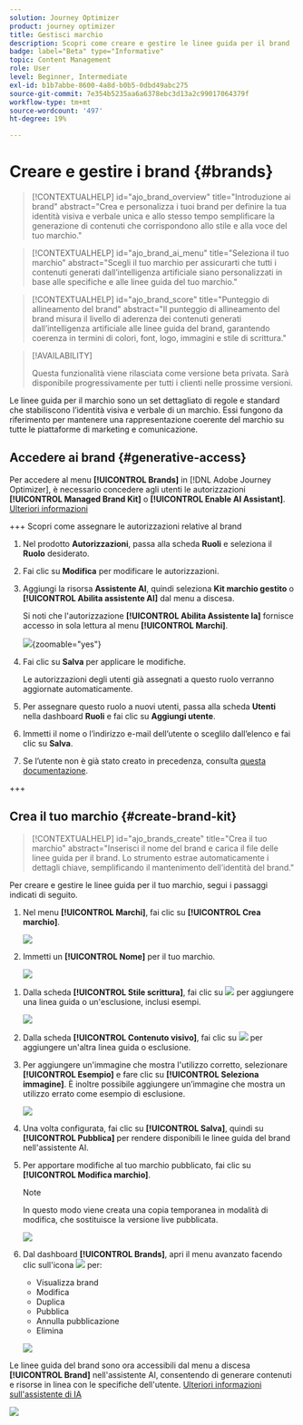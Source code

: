 ```yaml
---
solution: Journey Optimizer
product: journey optimizer
title: Gestisci marchio
description: Scopri come creare e gestire le linee guida per il brand
badge: label="Beta" type="Informative"
topic: Content Management
role: User
level: Beginner, Intermediate
exl-id: b1b7abbe-8600-4a8d-b0b5-0dbd49abc275
source-git-commit: 7e354b5235aa6a6378ebc3d13a2c99017064379f
workflow-type: tm+mt
source-wordcount: '497'
ht-degree: 19%

---
```


# Creare e gestire i brand {#brands}

>[!CONTEXTUALHELP]
>id="ajo_brand_overview"
>title="Introduzione ai brand"
>abstract="Crea e personalizza i tuoi brand per definire la tua identità visiva e verbale unica e allo stesso tempo semplificare la generazione di contenuti che corrispondono allo stile e alla voce del tuo marchio."

>[!CONTEXTUALHELP]
>id="ajo_brand_ai_menu"
>title="Seleziona il tuo marchio"
>abstract="Scegli il tuo marchio per assicurarti che tutti i contenuti generati dall’intelligenza artificiale siano personalizzati in base alle specifiche e alle linee guida del tuo marchio."

>[!CONTEXTUALHELP]
>id="ajo_brand_score"
>title="Punteggio di allineamento del brand"
>abstract="Il punteggio di allineamento del brand misura il livello di aderenza dei contenuti generati dall’intelligenza artificiale alle linee guida del brand, garantendo coerenza in termini di colori, font, logo, immagini e stile di scrittura."


>[!AVAILABILITY]
>
>Questa funzionalità viene rilasciata come versione beta privata. Sarà disponibile progressivamente per tutti i clienti nelle prossime versioni.

Le linee guida per il marchio sono un set dettagliato di regole e standard che stabiliscono l’identità visiva e verbale di un marchio. Essi fungono da riferimento per mantenere una rappresentazione coerente del marchio su tutte le piattaforme di marketing e comunicazione.

<!--Upload feature currently behind feature flag--

In [!DNL Journey Optimizer], you now have the option to manually input and organize your brand details or upload brand guideline documents for automatic information extraction.-->

## Accedere ai brand {#generative-access}

Per accedere al menu **[!UICONTROL Brands]** in [!DNL Adobe Journey Optimizer], è necessario concedere agli utenti le autorizzazioni **[!UICONTROL Managed Brand Kit]** o **[!UICONTROL Enable AI Assistant]**. [Ulteriori informazioni](../administration/permissions.md)

+++  Scopri come assegnare le autorizzazioni relative al brand

1. Nel prodotto **Autorizzazioni**, passa alla scheda **Ruoli** e seleziona il **Ruolo** desiderato.

1. Fai clic su **Modifica** per modificare le autorizzazioni.

1. Aggiungi la risorsa **Assistente AI**, quindi seleziona **Kit marchio gestito** o **[!UICONTROL Abilita assistente AI]** dal menu a discesa.

   Si noti che l&#39;autorizzazione **[!UICONTROL Abilita Assistente Ia]** fornisce accesso in sola lettura al menu **[!UICONTROL Marchi]**.

   ![](assets/brands-permission.png){zoomable="yes"}

1. Fai clic su **Salva** per applicare le modifiche.

   Le autorizzazioni degli utenti già assegnati a questo ruolo verranno aggiornate automaticamente.

1. Per assegnare questo ruolo a nuovi utenti, passa alla scheda **Utenti** nella dashboard **Ruoli** e fai clic su **Aggiungi utente**.

1. Immetti il nome o l’indirizzo e-mail dell’utente o sceglilo dall’elenco e fai clic su **Salva**.

1. Se l’utente non è già stato creato in precedenza, consulta [questa documentazione](https://experienceleague.adobe.com/it/docs/experience-platform/access-control/abac/permissions-ui/users).

+++

## Crea il tuo marchio {#create-brand-kit}

>[!CONTEXTUALHELP]
>id="ajo_brands_create"
>title="Crea il tuo marchio"
>abstract="Inserisci il nome del brand e carica il file delle linee guida per il brand. Lo strumento estrae automaticamente i dettagli chiave, semplificando il mantenimento dell’identità del brand."

Per creare e gestire le linee guida per il tuo marchio, segui i passaggi indicati di seguito.

<!--Upload feature currently behind feature flag--

To create and manage your Brand guideline, you can either enter the details yourself, or upload your brand guidelines document to have the information extracted automatically:-->

1. Nel menu **[!UICONTROL Marchi]**, fai clic su **[!UICONTROL Crea marchio]**.

   ![](assets/brands-1.png)

1. Immetti un **[!UICONTROL Nome]** per il tuo marchio<!--and a **[!UICONTROL Description]** to your brand guideline-->.

   ![](assets/brands-2-temp.png)

<!--Upload feature currently behind feature flag so hidden from doc - should be available again by EOM (Feb)--

1. Drag and drop or select your file to upload your brand guidelines and extract automatically relevant brand information. Click **[!UICONTROL Create brand]**.

    The information extraction process now begins. Note that it may take several minutes to complete.

    ![](assets/brands-2.png)

1. Your Content and visual creation standards are now automatically populated. Browse through the different tabs to adapt the information as needed.

-->

1. Dalla scheda **[!UICONTROL Stile scrittura]**, fai clic su ![](assets/do-not-localize/Smock_Add_18_N.svg) per aggiungere una linea guida o un&#39;esclusione, inclusi esempi.

   ![](assets/brands-3.png)

1. Dalla scheda **[!UICONTROL Contenuto visivo]**, fai clic su ![](assets/do-not-localize/Smock_Add_18_N.svg) per aggiungere un&#39;altra linea guida o esclusione.

1. Per aggiungere un&#39;immagine che mostra l&#39;utilizzo corretto, selezionare **[!UICONTROL Esempio]** e fare clic su **[!UICONTROL Seleziona immagine]**. È inoltre possibile aggiungere un’immagine che mostra un utilizzo errato come esempio di esclusione.

   ![](assets/brands-4.png)

1. Una volta configurata, fai clic su **[!UICONTROL Salva]**, quindi su **[!UICONTROL Pubblica]** per rendere disponibili le linee guida del brand nell&#39;assistente AI.

1. Per apportare modifiche al tuo marchio pubblicato, fai clic su **[!UICONTROL Modifica marchio]**.

   >[!NOTE]
   >
   >In questo modo viene creata una copia temporanea in modalità di modifica, che sostituisce la versione live pubblicata.

   ![](assets/brands-8.png)

1. Dal dashboard **[!UICONTROL Brands]**, apri il menu avanzato facendo clic sull&#39;icona ![](assets/do-not-localize/Smock_More_18_N.svg) per:

   * Visualizza brand
   * Modifica
   * Duplica
   * Pubblica
   * Annulla pubblicazione
   * Elimina

   ![](assets/brands-6.png)

Le linee guida del brand sono ora accessibili dal menu a discesa **[!UICONTROL Brand]** nell&#39;assistente AI, consentendo di generare contenuti e risorse in linea con le specifiche dell&#39;utente. [Ulteriori informazioni sull&#39;assistente di IA](gs-generative.md)

![](assets/brands-7.png)
